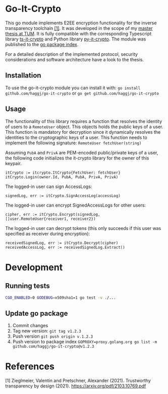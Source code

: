 # Go-It-Crypto

This go module implements E2EE encryption functionality for the inverse transparency toolchain [[1]](#1).
It was developed in the scope of my [master thesis at TUM](https://github.com/haggj/Masterarbeit). 
It is fully compatible with the corresponding Typescript library [ts-it-crypto](https://github.com/haggj/ts-it-crypto) and Python library [py-it-crypto](https://github.com/haggj/py-it-crypto).
The module was published to the [go package index](https://pkg.go.dev/github.com/haggj/go-it-crypto).

For a detailed description of the implemented protocol, security considerations and software architecture have a look to the thesis.

## Installation
To use the go-it-crypto module you can install it with:
`go install github.com/haggj/go-it-crypto`
or
`go get github.com/haggj/go-it-crypto`

## Usage

The functionality of this library requires a function that resolves the identity of users to a `RemoteUser` object.
This objects holds the public keys of a user.
This function is mandatory for decryption since it dynamically resolves the identities to the cryptographic keys
of a user.
This function needs to implement the following signature:
`RemoteUser fetchUser(string)`

Assuming `PubA` and `PrivA` are PEM-encoded public/private keys of a user, the following code
initializes the it-crypto library for the owner of this keypair.

 ```
itCrypto := itcrypto.ItCrypto{FetchUser: fetchUser}
itCrypto.Login(owner.Id, PubA, PubA, PrivA, PrivA)
 ```
The logged-in user can sign AccessLogs:

 ```
signedLog, err := itCrypto.SignAccessLog(accessLog)
 ```

The logged-in user can encrypt SignedAccessLogs for other users:

 ```
cipher, err := itCrypto.Encrypt(signedLog, []user.RemoteUser{receiver1, receiver2})
 ```

The logged-in user can decrypt tokens (this only succeeds if this user was specified as receiver during encryption):

 ```
receivedSignedLog, err := itCrypto.Decrypt(cipher)
receivedAccessLog, err := receivedSignedLog.Extract()
 ```

# Development

## Running tests

```bash
CGO_ENABLED=0 GODEBUG=x509sha1=1 go test -v ./...
```

## Update go package

1. Commit changes
2. Tag new version: `git tag v1.2.3`
3. Push version `git push origin v.1.2.3`
4. Push version to package index `GOPROXY=proxy.golang.org go list -m github.com/haggj/go-it-crypto@v1.2.3`

# References
<a id="1">[1]</a>
Zieglmeier, Valentin and Pretschner, Alexander (2021).
Trustworthy transparency by design (2021).
https://arxiv.org/pdf/2103.10769.pdf